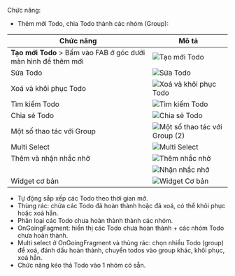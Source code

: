 Chức năng:
- Thêm mới Todo, chia Todo thành các nhóm (Group):

| Chức năng | Mô tả |
| --- | --- |
| **Tạo mới Todo** > Bấm vào FAB ở góc dưới màn hình để thêm mới | ![Tạo mới Todo](https://user-images.githubusercontent.com/84552830/192386174-1416b8f6-1cfe-4043-af0b-762f90ae2d4b.gif) |
| Sửa Todo | ![Sửa Todo](https://user-images.githubusercontent.com/84552830/192385410-c6a29545-e301-456e-b5a9-3b096450b12a.gif) |
| Xoá và khôi phục Todo | ![Xoá và khôi phục Todo](https://user-images.githubusercontent.com/84552830/192386217-e2682cd0-4b07-4e3c-88c5-9bd89cc01b75.gif) |
| Tìm kiếm Todo | ![Tìm kiếm Todo](https://user-images.githubusercontent.com/84552830/192385446-daad8d95-3a7e-4290-b20e-0a7b6fe567a7.gif) |
| Chia sẻ Todo | ![Chia sẻ Todo](https://user-images.githubusercontent.com/84552830/192385543-c282f12d-f6ef-4066-82bb-0655f0670699.gif) |
| Một số thao tác với Group | ![Một số thao tác với Group (2)](https://user-images.githubusercontent.com/84552830/192385591-5403eb2b-e4c6-4648-9c5f-fa448b64a0c0.gif) |
| Multi Select | ![Multi Select](https://user-images.githubusercontent.com/84552830/192385656-34b7a055-2ff9-4ee6-9461-f01536568848.gif) |
| Thêm và nhận nhắc nhở | ![Thêm nhắc nhở](https://user-images.githubusercontent.com/84552830/192385839-8dd4fe63-8ced-4b17-8bab-9b0541f5c792.gif) |
||![Nhận nhắc nhở](https://user-images.githubusercontent.com/84552830/192385913-479db436-47ea-42fd-9b67-41d5281cdf73.gif) |
| Widget cơ bản | ![Widget Cơ bản](https://user-images.githubusercontent.com/84552830/192385968-15dec4bd-3ac2-48a7-9cb5-52823c4ca911.gif) |



- Tự động sắp xếp các Todo theo thời gian mở.
- Thùng rác: chứa các Todo đã hoàn thành hoặc đã xoá, có thể khôi phục hoặc xoá hẳn.
- Phân loại các Todo chưa hoàn thành thành các nhóm.
- OnGoingFagment: hiển thị các Todo chưa hoàn thành + các nhóm Todo chưa hoàn thành.
- Multi select ở OnGoingFragment và thùng rác: chọn nhiều Todo (group) để xoá, đánh dấu hoàn thành, chuyển todos vào group khác, khôi phục, xoá hẳn.
- Chức năng kéo thả Todo vào 1 nhóm có sẵn.
